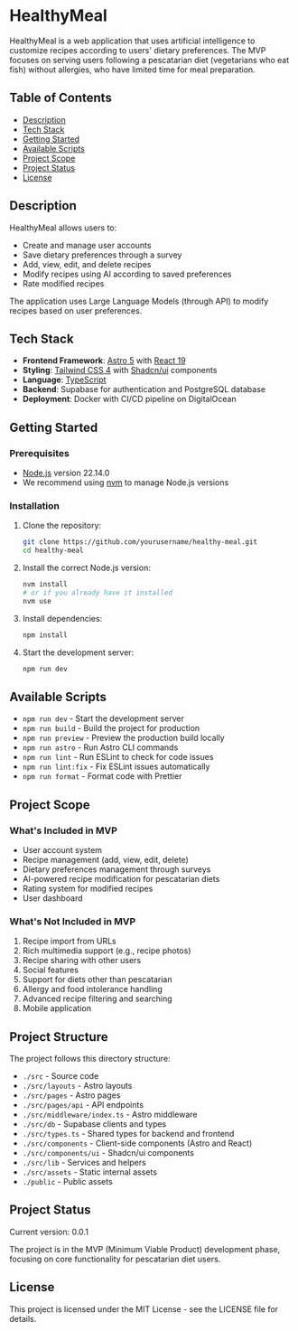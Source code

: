 # HealthyMeal

HealthyMeal is a web application that uses artificial intelligence to customize recipes according to users' dietary preferences. The MVP focuses on serving users following a pescatarian diet (vegetarians who eat fish) without allergies, who have limited time for meal preparation.

## Table of Contents
- [Description](#description)
- [Tech Stack](#tech-stack)
- [Getting Started](#getting-started)
- [Available Scripts](#available-scripts)
- [Project Scope](#project-scope)
- [Project Status](#project-status)
- [License](#license)

## Description

HealthyMeal allows users to:
- Create and manage user accounts
- Save dietary preferences through a survey
- Add, view, edit, and delete recipes
- Modify recipes using AI according to saved preferences
- Rate modified recipes

The application uses Large Language Models (through API) to modify recipes based on user preferences.

## Tech Stack

- **Frontend Framework**: [Astro 5](https://astro.build/) with [React 19](https://react.dev/)
- **Styling**: [Tailwind CSS 4](https://tailwindcss.com/) with [Shadcn/ui](https://ui.shadcn.com/) components
- **Language**: [TypeScript](https://www.typescriptlang.org/)
- **Backend**: Supabase for authentication and PostgreSQL database
- **Deployment**: Docker with CI/CD pipeline on DigitalOcean

## Getting Started

### Prerequisites

- [Node.js](https://nodejs.org/) version 22.14.0
- We recommend using [nvm](https://github.com/nvm-sh/nvm) to manage Node.js versions

### Installation

1. Clone the repository:
   ```bash
   git clone https://github.com/yourusername/healthy-meal.git
   cd healthy-meal
   ```

2. Install the correct Node.js version:
   ```bash
   nvm install
   # or if you already have it installed
   nvm use
   ```

3. Install dependencies:
   ```bash
   npm install
   ```

4. Start the development server:
   ```bash
   npm run dev
   ```

## Available Scripts

- `npm run dev` - Start the development server
- `npm run build` - Build the project for production
- `npm run preview` - Preview the production build locally
- `npm run astro` - Run Astro CLI commands
- `npm run lint` - Run ESLint to check for code issues
- `npm run lint:fix` - Fix ESLint issues automatically
- `npm run format` - Format code with Prettier

## Project Scope

### What's Included in MVP

- User account system
- Recipe management (add, view, edit, delete)
- Dietary preferences management through surveys
- AI-powered recipe modification for pescatarian diets
- Rating system for modified recipes
- User dashboard

### What's Not Included in MVP

1. Recipe import from URLs
2. Rich multimedia support (e.g., recipe photos)
3. Recipe sharing with other users
4. Social features
5. Support for diets other than pescatarian
6. Allergy and food intolerance handling
7. Advanced recipe filtering and searching
8. Mobile application

## Project Structure

The project follows this directory structure:

- `./src` - Source code
- `./src/layouts` - Astro layouts
- `./src/pages` - Astro pages
- `./src/pages/api` - API endpoints
- `./src/middleware/index.ts` - Astro middleware
- `./src/db` - Supabase clients and types
- `./src/types.ts` - Shared types for backend and frontend
- `./src/components` - Client-side components (Astro and React)
- `./src/components/ui` - Shadcn/ui components
- `./src/lib` - Services and helpers
- `./src/assets` - Static internal assets
- `./public` - Public assets

## Project Status

Current version: 0.0.1

The project is in the MVP (Minimum Viable Product) development phase, focusing on core functionality for pescatarian diet users.

## License

This project is licensed under the MIT License - see the LICENSE file for details.
